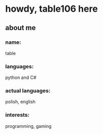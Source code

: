 # howdy, table106 here

## about me
### name:
table
### languages: 
python and C#
### actual languages: 
polish, english
### interests: 
programming, gaming
